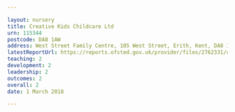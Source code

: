 ```yaml
---

layout: nursery
title: Creative Kids Childcare Ltd
urn: 115344
postcode: DA8 1AW
address: West Street Family Centre, 105 West Street, Erith, Kent, DA8 1AW
latestReportUrl: https://reports.ofsted.gov.uk/provider/files/2762331/urn/115344.pdf
teaching: 2
development: 2
leadership: 2
outcomes: 2
overall: 2
date: 1 March 2018

---
```

